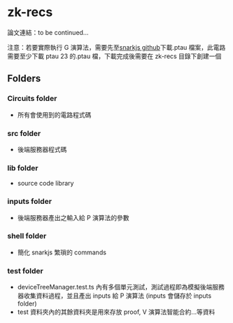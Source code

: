 # zk-recs

論文連結：to be continued...

注意：若要實際執行 G 演算法，需要先至[snarkjs github](https://github.com/iden3/snarkjs/blob/master/README.md#7-prepare-phase-2)下載.ptau 檔案，此電路需要至少下載 ptau 23 的.ptau 檔，下載完成後需要在 zk-recs 目錄下創建一個

## Folders

### **Circuits** folder

-   所有會使用到的電路程式碼

### **src** folder

-   後端服務器程式碼

### **lib** folder

-   source code library

### **inputs** folder

-   後端服務器產出之輸入給 P 演算法的參數

### **shell** folder

-   簡化 snarkjs 繁瑣的 commands

### **test** folder

-   deviceTreeManager.test.ts 內有多個單元測試，測試過程即為模擬後端服務器收集資料過程，並且產出 inputs 給 P 演算法 (inputs 會儲存於 inputs folder)
-   test 資料夾內的其餘資料夾是用來存放 proof, V 演算法智能合約...等資料
